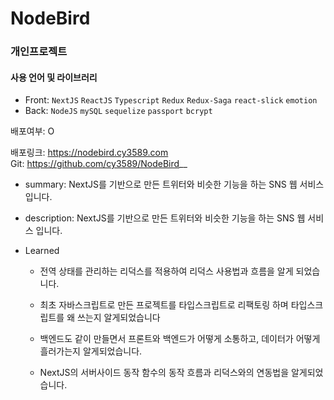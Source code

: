 # NodeBird
### 개인프로젝트

#### 사용 언어 및 라이브러리

- Front: `NextJS` `ReactJS` `Typescript` `Redux` `Redux-Saga` `react-slick` `emotion`  
- Back:  `NodeJS` `mySQL` `sequelize` `passport` `bcrypt`  

배포여부: O

배포링크: https://nodebird.cy3589.com  
Git: https://github.com/cy3589/NodeBird__  

- summary:  NextJS를 기반으로 만든 트위터와 비슷한 기능을 하는 SNS 웹 서비스 입니다.

- description: NextJS를 기반으로 만든 트위터와 비슷한 기능을 하는 SNS 웹 서비스 입니다.

- Learned
    - 전역 상태를 관리하는 리덕스를 적용하여 리덕스 사용법과 흐름을 알게 되었습니다.

    - 최초 자바스크립트로 만든 프로젝트를 타입스크립트로 리팩토링 하며 타입스크립트를 왜 쓰는지 알게되었습니다

    - 백엔드도 같이 만들면서 프론트와 백엔드가 어떻게 소통하고, 데이터가 어떻게 흘러가는지 알게되었습니다.

    - NextJS의 서버사이드 동작 함수의 동작 흐름과 리덕스와의 연동법을 알게되었습니다.

